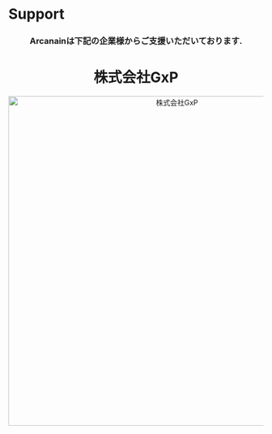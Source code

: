 # Support

<div style="text-align: center" class="heading">
    <h3 class="text-contents">Arcanainは下記の企業様からご支援いただいております.</h3>
    <h1 class="text-contents">株式会社GxP</h1>
    <div align="center">
        <a href="https://www.gxp.co.jp/">
        <img src="https://www.gxp.co.jp/assets/img/common/logo_gxp_l.png" width="650" height="auto" alt="株式会社GxP" />
        </a>
    </div>
</div>